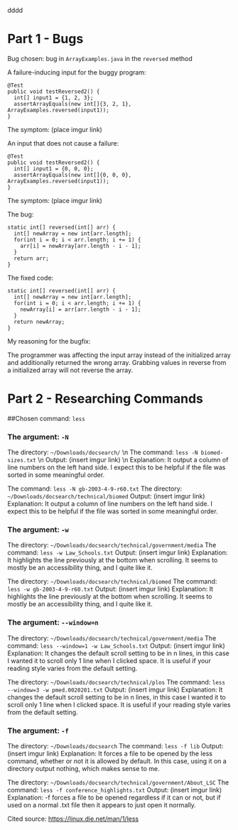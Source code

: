 dddd

# Part 1 - Bugs

Bug chosen: bug in ``ArrayExamples.java`` in the ``reversed`` method

A failure-inducing input for the buggy program:
```
@Test
public void testReversed2() {
  int[] input1 = {1, 2, 3};
  assertArrayEquals(new int[]{3, 2, 1}, ArrayExamples.reversed(input1));
}
```
The symptom: (place imgur link)

An input that does not cause a failure:
```
@Test
public void testReversed2() {
  int[] input1 = {0, 0, 0};
  assertArrayEquals(new int[]{0, 0, 0}, ArrayExamples.reversed(input1));
}
```
The symptom: (place imgur link)

The bug: 
```
static int[] reversed(int[] arr) {
  int[] newArray = new int[arr.length];
  for(int i = 0; i < arr.length; i += 1) {
    arr[i] = newArray[arr.length - i - 1];
  }
  return arr;
}
```

The fixed code:
```
static int[] reversed(int[] arr) {
  int[] newArray = new int[arr.length];
  for(int i = 0; i < arr.length; i += 1) {
    newArray[i] = arr[arr.length - i - 1];
  }
  return newArray;
}
```

My reasoning for the bugfix:

The programmer was affecting the input array instead of the initialized array and additionally returned the wrong array. Grabbing values in reverse from a initialized array will not reverse the array. 


# Part 2 - Researching Commands

##Chosen command: ``less``

### The argument: ``-N`` 
The directory: ``~/Downloads/docsearch/`` \n
The command: ``less -N biomed-sizes.txt`` \n
Output: (insert imgur link) \n
Explanation: It output a column of line numbers on the left hand side. I expect this to be helpful if the file was sorted in some meaningful order. 

The command: ``less -N gb-2003-4-9-r60.txt``
The directory: ``~/Downloads/docsearch/technical/biomed``
Output: (insert imgur link)
Explanation: It output a column of line numbers on the left hand side. I expect this to be helpful if the file was sorted in some meaningful order.

### The argument: ``-w``
The directory: ``~/Downloads/docsearch/technical/government/media``
The command: ``less -w Law_Schools.txt``
Output: (insert imgur link)
Explanation: It highlights the line previously at the bottom when scrolling. It seems to mostly be an accessibility thing, and I quite like it.

The directory: ``~/Downloads/docsearch/technical/biomed``
The command: ``less -w gb-2003-4-9-r60.txt``
Output: (insert imgur link)
Explanation: It highlights the line previously at the bottom when scrolling. It seems to mostly be an accessibility thing, and I quite like it.

### The argument: ``--window=n``
The directory: ``~/Downloads/docsearch/technical/government/media``
The command: ``less --window=1 -w Law_Schools.txt``
Output: (insert imgur link)
Explanation: It changes the default scroll setting to be in n lines, in this case I wanted it to scroll only 1 line when I clicked space. It is useful if your reading style varies from the default setting.

The directory: ``~/Downloads/docsearch/technical/plos``
The command: ``less --window=3 -w pmed.0020201.txt``
Output: (insert imgur link)
Explanation: It changes the default scroll setting to be in n lines, in this case I wanted it to scroll only 1 line when I clicked space. It is useful if your reading style varies from the default setting.

### The argument: ``-f``
The directory: ``~/Downloads/docsearch``
The command: ``less -f lib``
Output: (insert imgur link)
Explanation: It forces a file to be opened by the less command, whether or not it is allowed by default. In this case, using it on a directory output nothing, which makes sense to me.

The directory: ``~/Downloads/docsearch/technical/government/About_LSC``
The command: ``less -f conference_highlights.txt``
Output: (insert imgur link)
Explanation: -f forces a file to be opened regardless if it can or not, but if used on a normal .txt file then it appears to just open it normally.


Cited source: https://linux.die.net/man/1/less

